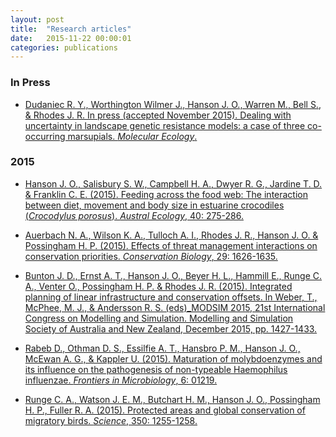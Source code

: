 ```yaml
---
layout: post
title:  "Research articles"
date:   2015-11-22 00:00:01
categories: publications
---
```


### In Press


* [Dudaniec R. Y., Worthington Wilmer J., Hanson J. O., Warren M., Bell S., & Rhodes J. R. In press (accepted November 2015). Dealing with uncertainty in landscape genetic resistance models: a case of three co-occurring marsupials. _Molecular Ecology_.](http://onlinelibrary.wiley.com/doi/10.1111/mec.13482/full)

### 2015

* [Hanson J. O., Salisbury S. W., Campbell H. A., Dwyer R. G., Jardine T. D. & Franklin C. E. (2015). Feeding across the food web: The interaction between diet, movement and body size in estuarine crocodiles (_Crocodylus porosus_). _Austral Ecology_, 40: 275-286.](http://onlinelibrary.wiley.com/doi/10.1111/aec.12212/full)

* [Auerbach N. A., Wilson K. A., Tulloch A. I., Rhodes J. R., Hanson J. O. & Possingham H. P. (2015). Effects of threat management interactions on conservation priorities. _Conservation Biology_, 29: 1626-1635.](http://onlinelibrary.wiley.com/doi/10.1111/cobi.12551/full)

* [Bunton J. D., Ernst A. T., Hanson J. O., Beyer H. L., Hammill E., Runge C. A., Venter O., Possingham H. P. & Rhodes J. R. (2015). Integrated planning of linear infrastructure and conservation offsets. In Weber, T., McPhee, M. J., & Andersson R. S. (eds)_MODSIM 2015, 21st International Congress on Modelling and Simulation. Modelling and Simulation Society of Australia and New Zealand, December 2015, pp. 1427-1433.](http://www.mssanz.org.au/modsim2015/F13/bunton.pdf)

* [Rabeb D., Othman D. S., Essilfie A. T., Hansbro P. M., Hanson J. O., McEwan A. G., & Kappler U. (2015). Maturation of molybdoenzymes and its influence on the pathogenesis of non-typeable Haemophilus influenzae. _Frontiers in Microbiology_, 6: 01219.](http://www.frontiersin.org/Journal/Abstract.aspx?s=677&name=microbial_physiology_and_metabolism&ART_DOI=10.3389/fmicb.2015.01219)

* [Runge C. A., Watson J. E. M., Butchart H. M., Hanson J. O., Possingham H. P., Fuller R. A. (2015). Protected areas and global conservation of migratory birds. _Science_, 350: 1255-1258.](http://www.sciencemag.org/content/350/6265/1255.abstract)
